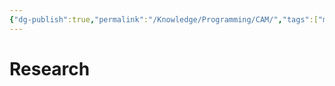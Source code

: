 ```yaml
---
{"dg-publish":true,"permalink":"/Knowledge/Programming/CAM/","tags":["manufacturing/subtractive","control-systems/CnC"]}
---
```



 

# Research 

